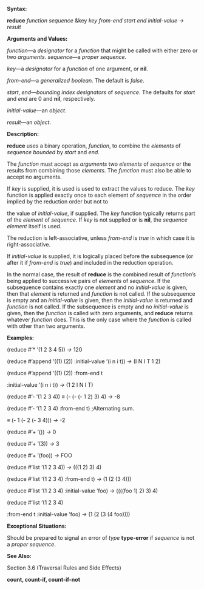  

**Syntax:** 

**reduce** *function sequence* &key *key from-end start end initial-value → result* 

**Arguments and Values:** 

*function*—a *designator* for a *function* that might be called with either zero or two *arguments*. *sequence*—a *proper sequence*. 

*key*—a *designator* for a *function* of one argument, or **nil**. 

*from-end*—a *generalized boolean*. The default is *false*. 

*start*, *end*—*bounding index designators* of *sequence*. The defaults for *start* and *end* are 0 and **nil**, respectively. 

*initial-value*—an *object*. 

*result*—an *object*. 

**Description:** 

**reduce** uses a binary operation, *function*, to combine the *elements* of *sequence bounded* by *start* and *end*. 

The *function* must accept as *arguments* two *elements* of *sequence* or the results from combining those *elements*. The *function* must also be able to accept no arguments. 

If *key* is supplied, it is used is used to extract the values to reduce. The *key* function is applied exactly once to each element of *sequence* in the order implied by the reduction order but not to 



 

 

the value of *initial-value*, if supplied. The *key* function typically returns part of the *element* of *sequence*. If *key* is not supplied or is **nil**, the *sequence element* itself is used. 

The reduction is left-associative, unless *from-end* is *true* in which case it is right-associative. 

If *initial-value* is supplied, it is logically placed before the subsequence (or after it if *from-end* is *true*) and included in the reduction operation. 

In the normal case, the result of **reduce** is the combined result of *function*’s being applied to successive pairs of *elements* of *sequence*. If the subsequence contains exactly one *element* and no *initial-value* is given, then that *element* is returned and *function* is not called. If the subsequence is empty and an *initial-value* is given, then the *initial-value* is returned and *function* is not called. If the subsequence is empty and no *initial-value* is given, then the *function* is called with zero arguments, and **reduce** returns whatever *function* does. This is the only case where the *function* is called with other than two arguments. 

**Examples:** 

(reduce #’\* ’(1 2 3 4 5)) *→* 120 

(reduce #’append ’((1) (2)) :initial-value ’(i n i t)) *→* (I N I T 1 2) 

(reduce #’append ’((1) (2)) :from-end t 

:initial-value ’(i n i t)) *→* (1 2 I N I T) 

(reduce #’- ’(1 2 3 4)) *≡* (- (- (- 1 2) 3) 4) *→* -8 

(reduce #’- ’(1 2 3 4) :from-end t) ;Alternating sum. 

*≡* (- 1 (- 2 (- 3 4))) *→* -2 

(reduce #’+ ’()) *→* 0 

(reduce #’+ ’(3)) *→* 3 

(reduce #’+ ’(foo)) *→* FOO 

(reduce #’list ’(1 2 3 4)) *→* (((1 2) 3) 4) 

(reduce #’list ’(1 2 3 4) :from-end t) *→* (1 (2 (3 4))) 

(reduce #’list ’(1 2 3 4) :initial-value ’foo) *→* ((((foo 1) 2) 3) 4) 

(reduce #’list ’(1 2 3 4) 

:from-end t :initial-value ’foo) *→* (1 (2 (3 (4 foo)))) 

**Exceptional Situations:** 

Should be prepared to signal an error of *type* **type-error** if *sequence* is not a *proper sequence*. 

**See Also:** 

Section 3.6 (Traversal Rules and Side Effects) 



 

 

**count, count-if, count-if-not** 

